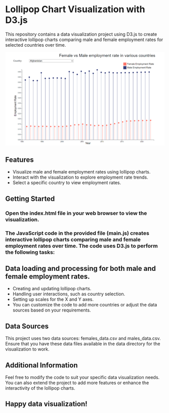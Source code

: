 # Lollipop Chart Visualization with D3.js

This repository contains a data visualization project using D3.js to create interactive lollipop charts comparing male and female employment rates for selected countries over time.

![Sample Image](imgs/Lollipop.PNG)

## Features

- Visualize male and female employment rates using lollipop charts.
- Interact with the visualization to explore employment rate trends.
- Select a specific country to view employment rates.

## Getting Started

### Open the index.html file in your web browser to view the visualization.

### The JavaScript code in the provided file (main.js) creates interactive lollipop charts comparing male and female employment rates over time. The code uses D3.js to perform the following tasks:

## Data loading and processing for both male and female employment rates.
- Creating and updating lollipop charts.
- Handling user interactions, such as country selection.
- Setting up scales for the X and Y axes.
- You can customize the code to add more countries or adjust the data sources based on your requirements.

## Data Sources
This project uses two data sources: females_data.csv and males_data.csv. Ensure that you have these data files available in the data directory for the visualization to work.

## Additional Information
Feel free to modify the code to suit your specific data visualization needs. You can also extend the project to add more features or enhance the interactivity of the lollipop charts.

## Happy data visualization!
